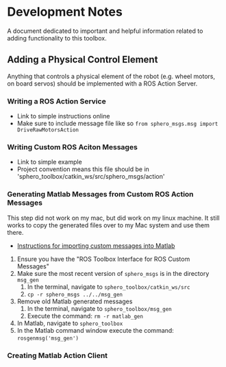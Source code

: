 # Development Notes
A document dedicated to important and helpful information related to adding functionality to this toolbox.

## Adding a Physical Control Element
Anything that controls a physical element of the robot (e.g. wheel motors, on board servos) should be implemented with a 
ROS Action Server. 

### Writing a ROS Action Service
* Link to simple instructions online
* Make sure to include message file like so `from sphero_msgs.msg import DriveRawMotorsAction`

### Writing Custom ROS Aciton Messages
* Link to simple example
* Project convention means this file should be in 'sphero_toolbox/catkin_ws/src/sphero_msgs/action'

### Generating Matlab Messages from Custom ROS Action Messages 
This step did not work on my mac, but did work on my linux machine. It still works to copy the generated files over to my Mac system and use them there. 
* [Instructions for importing custom messages into Matlab](https://www.mathworks.com/help/ros/ug/ros-custom-message-support.html)
1. Ensure you have the "ROS Toolbox Interface for ROS Custom Messages"
2. Make sure the most recent version of `sphero_msgs` is in the directory `msg_gen`
    1. In the terminal, navigate to `sphero_toolbox/catkin_ws/src`
    2. `cp -r sphero_msgs ../../msg_gen`
3. Remove old Matlab generated messages
    1. In the terminal, navigate to `sphero_toolbox/msg_gen`
    2. Execute the command: `rm -r matlab_gen`
3. In Matlab, navigate to `sphero_toolbox`
4. In the Matlab command window execute the command: `rosgenmsg('msg_gen')`

### Creating Matlab Action Client

